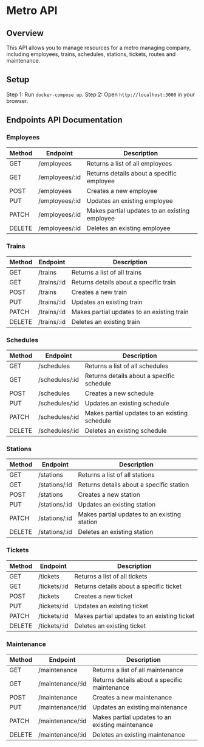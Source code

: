 # Metro API #

## Overview ##
This API allows you to manage resources for a metro managing company, including employees, trains, schedules, stations, tickets, routes and maintenance.

## Setup ##

Step 1: Run `docker-compose up`.
Step 2: Open `http://localhost:3000` in your browser.

## Endpoints API Documentation ##

### Employees ###
| Method | Endpoint | Description                               |
| ------ | -------- |-------------------------------------------|
| GET | /employees | Returns a list of all employees           |
| GET | /employees/:id | Returns details about a specific employee |
| POST | /employees | Creates a new employee                    |
| PUT | /employees/:id | Updates an existing employee              |
| PATCH | /employees/:id | Makes partial updates to an existing employee |
| DELETE | /employees/:id | Deletes an existing employee              |

### Trains ###
| Method | Endpoint | Description |
| ------ | -------- |------------------------------------------------|
| GET | /trains | Returns a list of all trains |
| GET | /trains/:id | Returns details about a specific train |
| POST | /trains | Creates a new train |
| PUT | /trains/:id | Updates an existing train |
| PATCH | /trains/:id | Makes partial updates to an existing train |
| DELETE | /trains/:id | Deletes an existing train |

### Schedules ###
| Method | Endpoint | Description |
| ------ | -------- |------------------------------------------------|
| GET | /schedules | Returns a list of all schedules |
| GET | /schedules/:id | Returns details about a specific schedule |
| POST | /schedules | Creates a new schedule |
| PUT | /schedules/:id | Updates an existing schedule |
| PATCH | /schedules/:id | Makes partial updates to an existing schedule |
| DELETE | /schedules/:id | Deletes an existing schedule |

### Stations ###
| Method | Endpoint | Description |
| ------ | -------- |------------------------------------------------|
| GET | /stations | Returns a list of all stations |
| GET | /stations/:id | Returns details about a specific station |
| POST | /stations | Creates a new station |
| PUT | /stations/:id | Updates an existing station |
| PATCH | /stations/:id | Makes partial updates to an existing station |
| DELETE | /stations/:id | Deletes an existing station |


### Tickets ###
| Method | Endpoint | Description |
| ------ | -------- |------------------------------------------------|
| GET | /tickets | Returns a list of all tickets |
| GET | /tickets/:id | Returns details about a specific ticket |
| POST | /tickets | Creates a new ticket |
| PUT | /tickets/:id | Updates an existing ticket |
| PATCH | /tickets/:id | Makes partial updates to an existing ticket |
| DELETE | /tickets/:id | Deletes an existing ticket |
 
### Maintenance ###
| Method | Endpoint | Description |
| ------ | -------- |------------------------------------------------|
| GET | /maintenance | Returns a list of all maintenance |
| GET | /maintenance/:id | Returns details about a specific maintenance |
| POST | /maintenance | Creates a new maintenance |
| PUT | /maintenance/:id | Updates an existing maintenance |
| PATCH | /maintenance/:id | Makes partial updates to an existing maintenance |
| DELETE | /maintenance/:id | Deletes an existing maintenance |